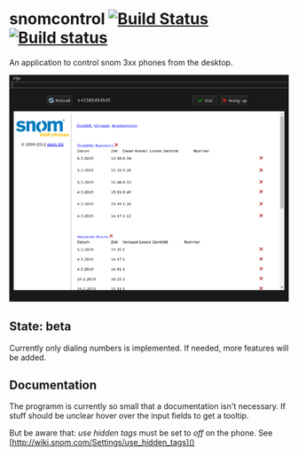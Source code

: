 # snomcontrol [![Build Status](https://travis-ci.org/ballessay/snomcontrol.svg?branch=master)](https://travis-ci.org/ballessay/snomcontrol) [![Build status](https://ci.appveyor.com/api/projects/status/0u5a25r87miv002k?svg=true)](https://ci.appveyor.com/project/ballessay/snomcontrol) 

An application to control snom 3xx phones from the desktop.

![Screenshot](https://raw.githubusercontent.com/ballessay/snomcontrol/master/resources/screenshot.png)


## State: beta

Currently only dialing numbers is implemented. If needed, more features will be added.


## Documentation

The programm is currently so small that a documentation isn't necessary. If
stuff should be unclear hover over the input fields to get a tooltip.

But be aware that: *use hidden tags* must be set to *off* on the phone. See
[http://wiki.snom.com/Settings/use_hidden_tags]()


